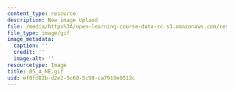 ```yaml
---
content_type: resource
description: New image Uplaod
file: /media/https%3A/open-learning-course-data-rc.s3.amazonaws.com/res-21g-01-kana-spring-2010/ef0fd82bd2e25c685c98ca7919e0512c_05_4_NE.gif
file_type: image/gif
image_metadata:
  caption: ''
  credit: ''
  image-alt: ''
resourcetype: Image
title: 05_4_NE.gif
uid: ef0fd82b-d2e2-5c68-5c98-ca7919e0512c
---
```

